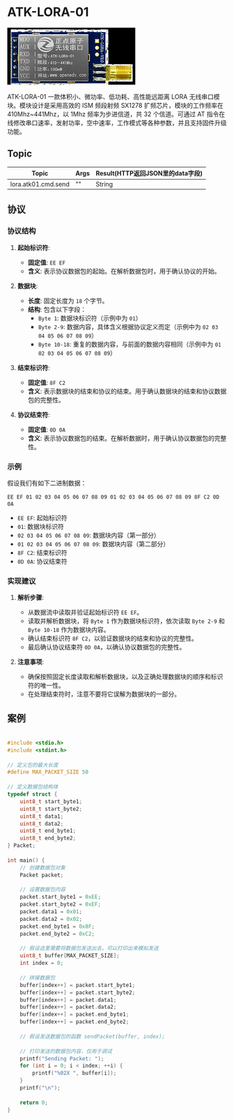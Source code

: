 <!--
 Copyright (C) 2024 wwhai

 This program is free software: you can redistribute it and/or modify
 it under the terms of the GNU Affero General Public License as
 published by the Free Software Foundation, either version 3 of the
 License, or (at your option) any later version.

 This program is distributed in the hope that it will be useful,
 but WITHOUT ANY WARRANTY; without even the implied warranty of
 MERCHANTABILITY or FITNESS FOR A PARTICULAR PURPOSE.  See the
 GNU Affero General Public License for more details.

 You should have received a copy of the GNU Affero General Public License
 along with this program.  If not, see <https://www.gnu.org/licenses/>.
-->
# ATK-LORA-01

![atk01](image/atk01-lora/1719544633526.png)

ATK-LORA-01 一款体积小、微功率、低功耗、高性能远距离 LORA 无线串口模块。模块设计是采用高效的 ISM 频段射频 SX1278 扩频芯片，模块的工作频率在 410Mhz~441Mhz，以 1Mhz 频率为步进信道，共 32 个信道。可通过 AT 指令在线修改串口速率，发射功率，空中速率，工作模式等各种参数，并且支持固件升级功能。

## Topic
| Topic               | Args | Result(HTTP返回JSON里的data字段) |
| ------------------- | ---- | -------------------------------- |
| lora.atk01.cmd.send | ""   | String                           |

## 协议

### 协议结构

1. **起始标识符**:
   - **固定值**: `EE EF`
   - **含义**: 表示协议数据包的起始。在解析数据包时，用于确认协议的开始。

2. **数据块**:
   - **长度**: 固定长度为 `18` 个字节。
   - **结构**: 包含以下字段：
     - `Byte 1`: 数据块标识符（示例中为 `01`）
     - `Byte 2-9`: 数据内容，具体含义根据协议定义而定（示例中为 `02 03 04 05 06 07 08 09`）
     - `Byte 10-18`: 重复的数据内容，与前面的数据内容相同（示例中为 `01 02 03 04 05 06 07 08 09`）

3. **结束标识符**:
   - **固定值**: `8F C2`
   - **含义**: 表示数据块的结束和协议的结束。用于确认数据块的结束和协议数据包的完整性。

4. **协议结束符**:
   - **固定值**: `0D 0A`
   - **含义**: 表示协议数据包的结束。在解析数据时，用于确认协议数据包的完整性。

### 示例

假设我们有如下二进制数据：

```
EE EF 01 02 03 04 05 06 07 08 09 01 02 03 04 05 06 07 08 09 8F C2 0D 0A
```

- `EE EF`: 起始标识符
- `01`: 数据块标识符
- `02 03 04 05 06 07 08 09`: 数据块内容（第一部分）
- `01 02 03 04 05 06 07 08 09`: 数据块内容（第二部分）
- `8F C2`: 结束标识符
- `0D 0A`: 协议结束符

### 实现建议

1. **解析步骤**:
   - 从数据流中读取并验证起始标识符 `EE EF`。
   - 读取并解析数据块，将 `Byte 1` 作为数据块标识符，依次读取 `Byte 2-9` 和 `Byte 10-18` 作为数据块内容。
   - 确认结束标识符 `8F C2`，以验证数据块的结束和协议的完整性。
   - 最后确认协议结束符 `0D 0A`，以确认协议数据包的完整性。

2. **注意事项**:
   - 确保按照固定长度读取和解析数据块，以及正确处理数据块的顺序和标识符的唯一性。
   - 在处理结束符时，注意不要将它误解为数据块的一部分。

## 案例
```c

#include <stdio.h>
#include <stdint.h>

// 定义包的最大长度
#define MAX_PACKET_SIZE 50

// 定义数据包结构体
typedef struct {
    uint8_t start_byte1;
    uint8_t start_byte2;
    uint8_t data1;
    uint8_t data2;
    uint8_t end_byte1;
    uint8_t end_byte2;
} Packet;

int main() {
    // 创建数据包对象
    Packet packet;

    // 设置数据包内容
    packet.start_byte1 = 0xEE;
    packet.start_byte2 = 0xEF;
    packet.data1 = 0x01;
    packet.data2 = 0x02;
    packet.end_byte1 = 0x8F;
    packet.end_byte2 = 0xC2;

    // 假设这里需要将数据包发送出去，可以打印出来模拟发送
    uint8_t buffer[MAX_PACKET_SIZE];
    int index = 0;

    // 拼接数据包
    buffer[index++] = packet.start_byte1;
    buffer[index++] = packet.start_byte2;
    buffer[index++] = packet.data1;
    buffer[index++] = packet.data2;
    buffer[index++] = packet.end_byte1;
    buffer[index++] = packet.end_byte2;

    // 假设发送数据包的函数 sendPacket(buffer, index);

    // 打印发送的数据包内容，仅用于调试
    printf("Sending Packet: ");
    for (int i = 0; i < index; ++i) {
        printf("%02X ", buffer[i]);
    }
    printf("\n");

    return 0;
}

```